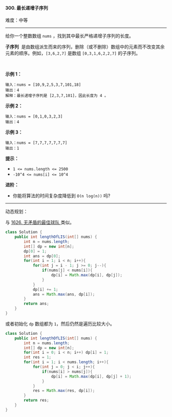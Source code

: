#### 300. 最长递增子序列

难度：中等

---

给你一个整数数组 `nums` ，找到其中最长严格递增子序列的长度。

 **子序列**  是由数组派生而来的序列，删除（或不删除）数组中的元素而不改变其余元素的顺序。例如，`[3,6,2,7]` 是数组 `[0,3,1,6,2,2,7]` 的子序列。

 

 **示例 1：** 

```
输入：nums = [10,9,2,5,3,7,101,18]
输出：4
解释：最长递增子序列是 [2,3,7,101]，因此长度为 4 。
```

 **示例 2：** 

```
输入：nums = [0,1,0,3,2,3]
输出：4
```

 **示例 3：** 

```
输入：nums = [7,7,7,7,7,7,7]
输出：1
```

 **提示：** 

*   `1 <= nums.length <= 2500`
*   `-10^4 <= nums[i] <= 10^4`

**进阶：**

*   你能将算法的时间复杂度降低到 `O(n log(n))` 吗?

---

动态规划：

与 [1626. 无矛盾的最佳球队 ](https://leetcode.cn/problems/best-team-with-no-conflicts/)类似。

```Java
class Solution {
    public int lengthOfLIS(int[] nums) {
        int n = nums.length;
        int[] dp = new int[n];
        dp[0] = 1;
        int ans = dp[0];
        for(int i = 1; i < n; i++){
            for(int j = i - 1; j >= 0; j--){
                if(nums[j] < nums[i]){
                    dp[i] = Math.max(dp[i], dp[j]);
                }
            }
            dp[i] += 1;
            ans = Math.max(ans, dp[i]);
        }
        return ans;
    }
}
```



或者初始化 `dp` 数组都为 `1`，然后仍然是遍历比较大小。

```java
class Solution {
    public int lengthOfLIS(int[] nums) {
        int n = nums.length;
        int[] dp = new int[n];
        for(int i = 0; i < n; i++) dp[i] = 1;
        int res = 1;
        for(int i = 1; i < nums.length; i++){
            for(int j = 0; j < i; j++){
                if(nums[i] > nums[j]){
                    dp[i] = Math.max(dp[i], dp[j] + 1);
                }
            }
            res = Math.max(res, dp[i]);
        }
        return res;
    }
}
```

